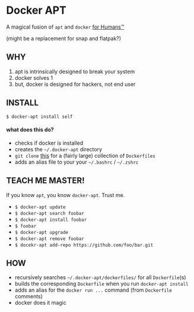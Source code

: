 # Docker APT

A magical fusion of `apt` and `docker` [for Humans™](https://www.kennethreitz.org/projects)

(might be a replacement for snap and flatpak?)

## WHY
1. apt is intrinsically designed to break your system
2. docker solves 1 
3. but, docker is designed for hackers, not end user

## INSTALL
`$ docker-apt install self`

#### what does this do?
- checks if docker is installed
- creates the `~/.docker-apt` directory
- `git clone` [this](https://github.com/jessfraz/dockerfiles) for a (fairly large) collection of `Dockerfiles`  
- adds an alias file to your your `~/.bashrc` / `~/.zshrc`


## TEACH ME MASTER!
If you know `apt`, you know `docker-apt`. Trust me.
- `$ docker-apt update`
- `$ docker-apt search foobar`
- `$ docker-apt install foobar`
- `$ foobar`
- `$ docker-apt upgrade`
- `$ docker-apt remove foobar`
- `$ docekr-apt add-repo https://github.com/foo/bar.git`

## HOW
- recursively searches `~/.docker-apt/dockerfiles/` for all `Dockerfile`(s) 
- builds the corresponding `Dockerfile` when you run `docker-apt install`
- adds an alias for the `docker run ...` command (from `Dockerfile` comments)
- docker does it magic


